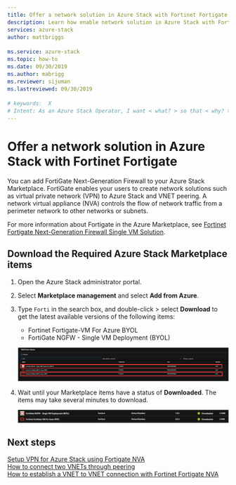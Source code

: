 ```yaml
---
title: Offer a network solution in Azure Stack with Fortinet Fortigate | Microsoft Docs
description: Learn how enable network solution in Azure Stack with Fortinet Fortigate
services: azure-stack
author: mattbriggs

ms.service: azure-stack
ms.topic: how-to
ms.date: 09/30/2019
ms.author: mabrigg
ms.reviewer: sijuman
ms.lastreviewed: 09/30/2019

# keywords:  X
# Intent: As an Azure Stack Operator, I want < what? > so that < why? >
---
```


# Offer a network solution in Azure Stack with Fortinet Fortigate

You can add FortiGate Next-Generation Firewall to your Azure Stack Marketplace. FortiGate enables your users to create network solutions such as virtual private network (VPN) to Azure Stack and VNET peering. A network virtual appliance (NVA) controls the flow of network traffic from a perimeter network to other networks or subnets. 

For more information about Fortigate in the Azure Marketplace, see [Fortinet Fortigate Next-Generation Firewall Single VM Solution](https://azuremarketplace.microsoft.com/en-us/marketplace/apps/fortinet.fortinet-fortigate-singlevm).

## Download the Required Azure Stack Marketplace items

1.  Open the Azure Stack administrator portal.

2.  Select **Marketplace management** and select **Add from Azure**.

3. Type `Forti` in the search box, and double-click > select **Download** to get the latest available versions of the following items: 
    - Fortinet Fortigate-VM For Azure BYOL
    - FortiGate NGFW - Single VM Deployment (BYOL)

    ![Azure Stack Fortigate Fortinet](./media/azure-stack-network-solutions-enable/azure-stack-marketplace-fortigate-fortinet.png)

2.  Wait until your Marketplace items have a status of **Downloaded**. The items may take several minutes to download.

    ![Azure Stack Fortigate Fortinet](./media/azure-stack-network-solutions-enable/image4.png)

## Next steps

[Setup VPN for Azure Stack using Fortigate NVA](../user/azure-stack-network-howto-vnet-to-onprem.md)  
[How to connect two VNETs through peering](../user/azure-stack-network-howto-vnet-to-vnet.md)  
[How to establish a VNET to VNET connection with Fortinet Fortigate NVA](../user/azure-stack-network-howto-vnet-to-vnet-stacks.md)  
